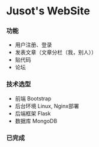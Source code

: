 # Jusot's WebSite

### 功能
* 用户注册、登录
* 发表文章（文章分栏（我，别人））
* 贴代码
* 论坛


### 技术选型
* 前端 Bootstrap
* 后台环境 Linux, Nginx部署
* 后端框架 Flask
* 数据库 MongoDB


### 已完成
